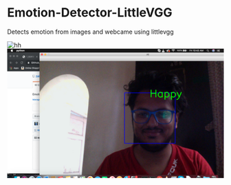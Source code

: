 # Emotion-Detector-LittleVGG
Detects emotion from images and webcame using littlevgg

![hh](img.png)
![hh](img1.png)
